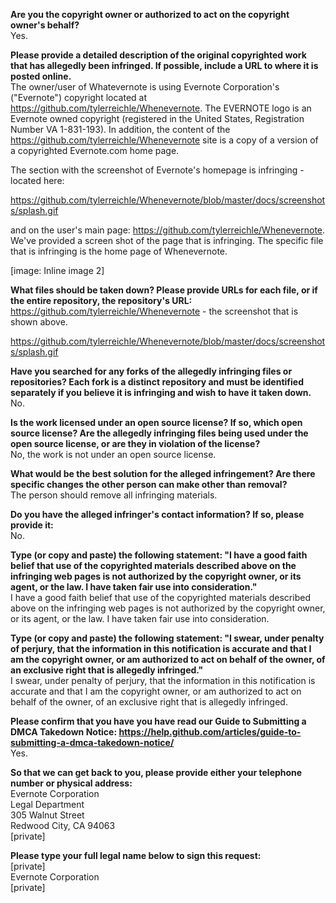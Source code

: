**Are you the copyright owner or authorized to act on the copyright owner's
behalf?**  
Yes.

**Please provide a detailed description of the original copyrighted work
that has allegedly been infringed. If possible, include a URL to where it
is posted online.**  
The owner/user of Whatevernote is using Evernote Corporation's ("Evernote")
copyright located at https://github.com/tylerreichle/Whenevernote. The
EVERNOTE logo is an Evernote owned copyright (registered in the United
States, Registration Number VA 1-831-193). In addition, the content of the
https://github.com/tylerreichle/Whenevernote site is a copy of a version of
a copyrighted Evernote.com home page.

The section with the screenshot of Evernote's homepage is infringing -
located here:

https://github.com/tylerreichle/Whenevernote/blob/master/docs/screenshots/splash.gif

and on the user's main page: https://github.com/tylerreichle/Whenevernote.
We've provided a screen shot of the page that is infringing. The specific
file that is infringing is the home page of Whenevernote.

[image: Inline image 2]

**What files should be taken down? Please provide URLs for each file, or if
the entire repository, the repository's URL:**  
https://github.com/tylerreichle/Whenevernote - the screenshot that is shown
above.

https://github.com/tylerreichle/Whenevernote/blob/master/docs/screenshots/splash.gif

**Have you searched for any forks of the allegedly infringing files or
repositories? Each fork is a distinct repository and must be identified
separately if you believe it is infringing and wish to have it taken down.**   
No.

**Is the work licensed under an open source license? If so, which open
source license? Are the allegedly infringing files being used under the
open source license, or are they in violation of the license?**  
No, the work is not under an open source license.

**What would be the best solution for the alleged infringement? Are there
specific changes the other person can make other than removal?**  
The person should remove all infringing materials.

**Do you have the alleged infringer's contact information? If so, please
provide it:**  
No.

**Type (or copy and paste) the following statement: "I have a good faith
belief that use of the copyrighted materials described above on the
infringing web pages is not authorized by the copyright owner, or its
agent, or the law. I have taken fair use into consideration."**  
I have a good faith belief that use of the copyrighted materials described
above on the infringing web pages is not authorized by the copyright owner,
or its agent, or the law. I have taken fair use into consideration.

**Type (or copy and paste) the following statement: "I swear, under penalty
of perjury, that the information in this notification is accurate and that
I am the copyright owner, or am authorized to act on behalf of the owner,
of an exclusive right that is allegedly infringed."**  
I swear, under penalty of perjury, that the information in this
notification is accurate and that I am the copyright owner, or am
authorized to act on behalf of the owner, of an exclusive right that is
allegedly infringed.

**Please confirm that you have you have read our Guide to Submitting a DMCA
Takedown
Notice: https://help.github.com/articles/guide-to-submitting-a-dmca-takedown-notice/**  
Yes.

**So that we can get back to you, please provide either your telephone
number or physical address:**  
Evernote Corporation  
Legal Department  
305 Walnut Street  
Redwood City, CA 94063  
[private]

**Please type your full legal name below to sign this request:**    
[private]  
Evernote Corporation  
[private]  
